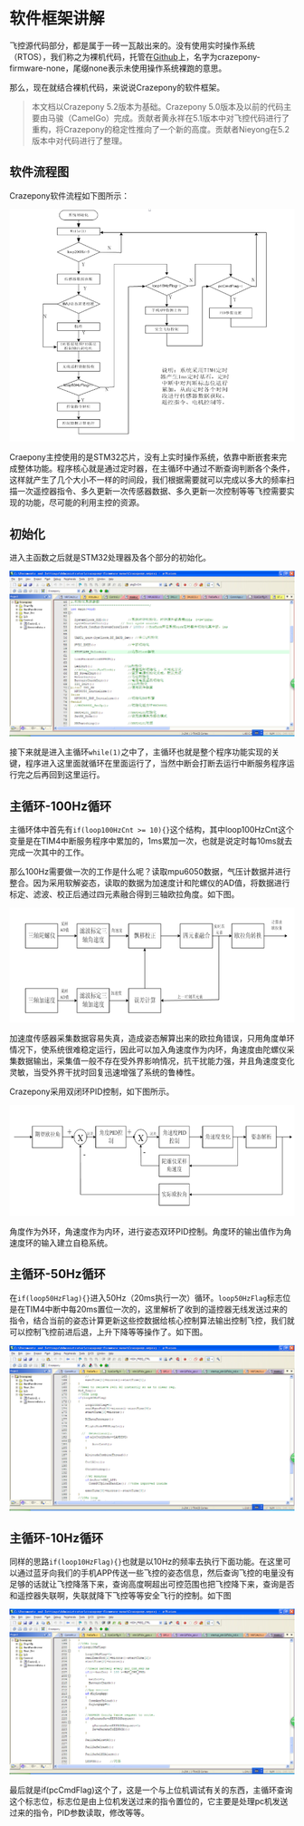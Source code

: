 
#  软件框架讲解


飞控源代码部分，都是属于一砖一瓦敲出来的。没有使用实时操作系统（RTOS），我们称之为裸机代码，托管在[Github](https://github.com/Crazepony/crazepony-firmware-none)上，名字为crazepony-firmware-none，尾缀none表示未使用操作系统裸跑的意思。 

那么，现在就结合裸机代码，来说说Crazepony的软件框架。

> 本文档以Crazepony 5.2版本为基础。Crazepony 5.0版本及以前的代码主要由马骏（CamelGo）完成。贡献者黄永祥在5.1版本中对飞控代码进行了重构，将Crazepony的稳定性推向了一个新的高度。贡献者Nieyong在5.2版本中对代码进行了整理。

## 软件流程图
Crazepony软件流程如下图所示：

![](/assets/img/main.png)

Craepony主控使用的是STM32芯片，没有上实时操作系统，依靠中断嵌套来完成整体功能。程序核心就是通过定时器，在主循环中通过不断查询判断各个条件，这样就产生了几个大小不一样的时间段，我们根据需要就可以完成以多大的频率扫描一次遥控器指令、多久更新一次传感器数据、多久更新一次控制等等飞控需要实现的功能，尽可能的利用主控的资源。

## 初始化
进入主函数之后就是STM32处理器及各个部分的初始化。

![](/assets/img/main-init.jpg)


接下来就是进入主循环`while(1)`之中了，主循环也就是整个程序功能实现的关键，程序进入这里面就循环在里面运行了，当然中断会打断去运行中断服务程序运行完之后再回到这里运行。

## 主循环-100Hz循环
主循环体中首先有`if(loop100HzCnt >= 10){}`这个结构，其中loop100HzCnt这个变量是在TIM4中断服务程序中累加的，1ms累加一次，也就是说定时每10ms就去完成一次其中的工作。

那么100Hz需要做一次的工作是什么呢？读取mpu6050数据，气压计数据并进行整合。因为采用软解姿态，读取的数据为加速度计和陀螺仪的AD值，将数据进行标定、滤波、校正后通过四元素融合得到三轴欧拉角度。如下图。

![](/assets/img/caiji.png)

加速度传感器采集数据容易失真，造成姿态解算出来的欧拉角错误，只用角度单环情况下，使系统很难稳定运行，因此可以加入角速度作为内环，角速度由陀螺仪采集数据输出，采集值一般不存在受外界影响情况，抗干扰能力强，并且角速度变化灵敏，当受外界干扰时回复迅速增强了系统的鲁棒性。 

Crazepony采用双闭环PID控制，如下图所示。

![](/assets/img/jdpid.png)

角度作为外环，角速度作为内环，进行姿态双环PID控制。角度环的输出值作为角速度环的输入建立自稳系统。


## 主循环-50Hz循环
在`if(loop50HzFlag){}`进入50Hz（20ms执行一次）循环。`loop50HzFlag`标志位是在TIM4中断中每20ms置位一次的，这里解析了收到的遥控器无线发送过来的指令，结合当前的姿态计算更新这些控数据给核心控制算法输出控制飞控，我们就可以控制飞控前进后退，上升下降等等操作了。如下图。

![](/assets/img/loop50Hz.jpg)

## 主循环-10Hz循环
同样的思路`if(loop10HzFlag){}`也就是以10Hz的频率去执行下面功能。在这里可以通过蓝牙向我们的手机APP传送一些飞控的姿态信息，然后查询飞控的电量没有足够的话就让飞控降落下来，查询高度啊超出可控范围也把飞控降下来，查询是否和遥控器失联啊，失联就降下飞控等等安全飞行的控制。如下图

![](/assets/img/loop10Hz.jpg)

最后就是if(pcCmdFlag)这个了，这是一个与上位机调试有关的东西，主循环查询这个标志位，标志位是由上位机发送过来的指令置位的，它主要是处理pc机发送过来的指令，PID参数读取，修改等等。
